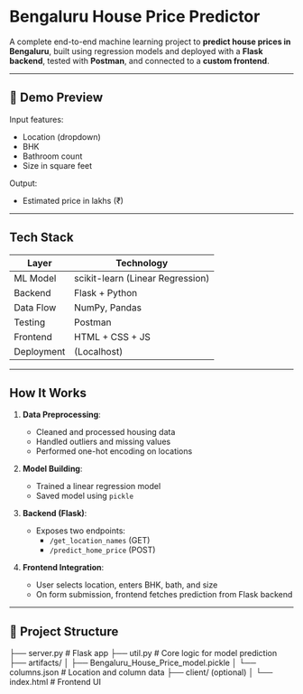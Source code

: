 #  Bengaluru House Price Predictor

A complete end-to-end machine learning project to **predict house prices in Bengaluru**, built using regression models and deployed with a **Flask backend**, tested with **Postman**, and connected to a **custom frontend**.

---

## 🚀 Demo Preview

 Input features:  
- Location (dropdown)  
- BHK  
- Bathroom count  
- Size in square feet  

 Output:  
- Estimated price in lakhs (₹)

---

##  Tech Stack

| Layer        | Technology       |
|-------------|------------------|
| ML Model    | scikit-learn (Linear Regression) |
| Backend     | Flask + Python   |
| Data Flow   | NumPy, Pandas    |
| Testing     | Postman          |
| Frontend    | HTML + CSS + JS  |
| Deployment  | (Localhost)      |

---

##  How It Works

1. **Data Preprocessing**:  
   - Cleaned and processed housing data  
   - Handled outliers and missing values  
   - Performed one-hot encoding on locations  

2. **Model Building**:  
   - Trained a linear regression model  
   - Saved model using `pickle`  

3. **Backend (Flask)**:  
   - Exposes two endpoints:
     - `/get_location_names` (GET)  
     - `/predict_home_price` (POST)  

4. **Frontend Integration**:  
   - User selects location, enters BHK, bath, and size  
   - On form submission, frontend fetches prediction from Flask backend

---

## 📂 Project Structure

├── server.py # Flask app
├── util.py # Core logic for model prediction
├── artifacts/
│ ├── Bengaluru_House_Price_model.pickle
│ └── columns.json # Location and column data
├── client/ (optional)
│ └── index.html # Frontend UI
